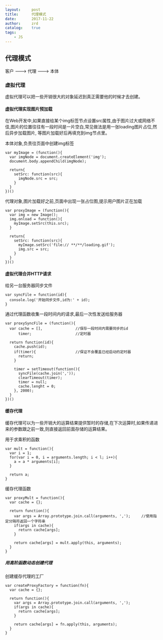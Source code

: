 ```yaml
---
layout:     post
title:      代理模式
date:       2017-11-22
author:     zrd
catalog:    true
tags:
    - JS
---
```


## 代理模式

客户 ---> 代理 ---> 本体

### 虚拟代理

虚拟代理可以把一些开销很大的对象延迟到真正需要他的时候才去创建。

#### 虚拟代理实现图片预加载

在Web开发中,如果直接给某个img标签节点设置src属性,由于图片过大或网络不佳,图片的位置往往有一段时间是一片空白,常见做法是用一张loading图片占位,然后异步加载图片,
等图片加载好后再填充到img节点里。

本体对象,负责往页面中创建img标签
```
var myImage = (function(){
  var imgNode = document.createElement('img');
  document.body.appendChild(imgNode);
  
  return{
    setSrc: function(src){
      imgNode.src = src;
    }
  }
})()
```

代理对象,图片加载好之前,页面中出现一张占位图,提示用户图片正在加载
```
var proxyImage = (function(){
  var img = new Image();
  img.onload = function(){
    myImage.setSrc(this.src);
  }
  
  return{
    setSrc: function(src){
      myImage.setSrc('file:// **/**/loading.gif');
      img.src = src;
    }
  }
})()
```

#### 虚拟代理合并HTTP请求

给另一台服务器同步文件
```
var syncFile = function(id){
  console.log('开始同步文件,id为:' + id);
}
```


通过代理函数收集一段时间内的请求,最后一次性发送给服务器
```
var proxySyncFile = (function(){
  var cache = [],               //保存一段时间内需要同步的id
      timer;                    //定时器
      
  return function(id){
    cache.push(id);
    if(timer){                  //保证不会覆盖已经启动的定时器
      return;
    }
    
    timer = setTimeout(function(){
      syncFile(cache.join(','));
      clearTimeout(timer);
      timer = null;
      cache.lenght = 0;
    }, 2000);
  }
})()
```

#### 缓存代理

缓存代理可以为一些开销大的运算结果提供暂时的存储,在下次运算时,如果传递进来的参数跟之前一致,则直接返回前面存储的运算结果。

用于求乘积的函数
```
var mult = function(){
  var i = 1;
  for(var i = 0, i = arguments.length; i < l; i++){
    a = a * arguments[i];
  }
  
  return a;
}
```

缓存代理函数
```
var proxyMult = function(){
  var cache = {};
  
  return function(){
    var args = Array.prototype.join.call(arguments, ',');     //使用指定分隔符返回一个字符串
    if(args in cache){
      return cache[args];
    }
    
    return cache[args] = mult.apply(this, arguments);
  }
}
```

##### 用高阶函数动态创建代理

创建缓存代理的工厂
```
var createProxyFactory = function(fn){
  var cache = {};
  
  return function(){
    var args = Array.prototype.join.call(arguments, ',');
    if(args in cache){
      return cache[args];
    }
    
    return cache[args] = fn.apply(this, arguments);
  }
}
```

















